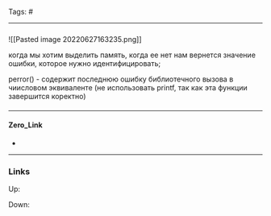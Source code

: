 Tags: #
***
###
 ![[Pasted image 20220627163235.png]]

когда мы хотим выделить память, когда ее нет нам вернется значение ошибки, которое нужно идентифицировать;

perror() - содержит последнюю ошибку библиотечного вызова в чиисловом эквиваленте (не использовать printf, так как эта функции завершится коректно)

####

***
#### Zero_Link
- 
***
### Links
Up:

Down:


